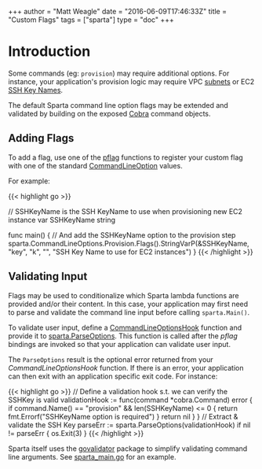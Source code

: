 +++
author = "Matt Weagle"
date = "2016-06-09T17:46:33Z"
title = "Custom Flags"
tags = ["sparta"]
type = "doc"
+++

# Introduction

Some commands (eg: `provision`) may require additional options.  For instance, your application's provision logic may require VPC [subnets](https://aws.amazon.com/blogs/aws/new-access-resources-in-a-vpc-from-your-lambda-functions/) or EC2 [SSH Key Names](http://docs.aws.amazon.com/AWSEC2/latest/UserGuide/ec2-key-pairs.html).  

The default Sparta command line option flags may be extended and validated by building on the exposed [Cobra](https://github.com/spf13/cobra) command objects.

## Adding Flags

To add a flag, use one of the [pflag](https://github.com/spf13/pflag) functions to register your custom flag with one of the standard [CommandLineOption](https://github.com/mweagle/Sparta/blob/master/sparta_main.go#L17) values.

For example:

{{< highlight go >}}

// SSHKeyName is the SSH KeyName to use when provisioning new EC2 instance
var SSHKeyName string

func main() {
  // And add the SSHKeyName option to the provision step
  sparta.CommandLineOptions.Provision.Flags().StringVarP(&SSHKeyName,
    "key",
    "k",
    "",
    "SSH Key Name to use for EC2 instances")
}
{{< /highlight >}}

## Validating Input

Flags may be used to conditionalize which Sparta lambda functions are provided and/or their content.  In this case, your application may first need to parse and validate the command line input before calling `sparta.Main()`.  

To validate user input, define a [CommandLineOptionsHook](https://godoc.org/github.com/mweagle/Sparta#CommandLineOptionsHook) function and provide it to [sparta.ParseOptions](https://godoc.org/github.com/mweagle/Sparta#ParseOptions).  This function is called after the _pflag_ bindings are invoked so that your application can validate user input. 

The `ParseOptions` result is the optional error returned from your _CommandLineOptionsHook_ function. If there is an error, your application can then exit with an application specific exit code.  For instance:

{{< highlight go >}}
// Define a validation hook s.t. we can verify the SSHKey is valid
validationHook := func(command *cobra.Command) error {
  if command.Name() == "provision" && len(SSHKeyName) <= 0 {
    return fmt.Errorf("SSHKeyName option is required")
  }
  return nil
  }
}
// Extract & validate the SSH Key
parseErr := sparta.ParseOptions(validationHook)
if nil != parseErr {
  os.Exit(3)
}
{{< /highlight >}}

Sparta itself uses the [govalidator](https://github.com/asaskevich/govalidator/) package to simplify validating command line arguments.  See [sparta_main.go](https://github.com/mweagle/Sparta/blob/master/sparta_main.go) for an example.

